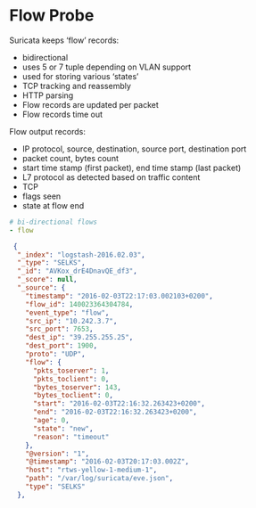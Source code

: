 # Flow Probe

Suricata keeps ‘flow’ records:

* bidirectional
* uses 5 or 7 tuple depending on VLAN support
* used for storing various ‘states’
* TCP tracking and reassembly
 * HTTP parsing
* Flow records are updated per packet
* Flow records time out

Flow output records:

* IP protocol, source, destination, source port, destination port
* packet count, bytes count
* start time stamp (first packet), end time stamp (last packet)
* L7 protocol as detected based on traffic content
* TCP
 * flags seen
 * state at flow end

```yaml
# bi-directional flows
- flow
```


```json
 {
  "_index": "logstash-2016.02.03",
  "_type": "SELKS",
  "_id": "AVKox_drE4DnavQE_df3",
  "_score": null,
  "_source": {
    "timestamp": "2016-02-03T22:17:03.002103+0200",
    "flow_id": 140023364304784,
    "event_type": "flow",
    "src_ip": "10.242.3.7",
    "src_port": 7653,
    "dest_ip": "39.255.255.25",
    "dest_port": 1900,
    "proto": "UDP",
    "flow": {
      "pkts_toserver": 1,
      "pkts_toclient": 0,
      "bytes_toserver": 143,
      "bytes_toclient": 0,
      "start": "2016-02-03T22:16:32.263423+0200",
      "end": "2016-02-03T22:16:32.263423+0200",
      "age": 0,
      "state": "new",
      "reason": "timeout"
    },
    "@version": "1",
    "@timestamp": "2016-02-03T20:17:03.002Z",
    "host": "rtws-yellow-1-medium-1",
    "path": "/var/log/suricata/eve.json",
    "type": "SELKS"
  },
```
